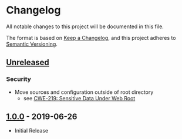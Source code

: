 # Changelog
All notable changes to this project will be documented in this file.

The format is based on [Keep a Changelog](https://keepachangelog.com/en/1.0.0/),
and this project adheres to [Semantic Versioning](https://semver.org/spec/v2.0.0.html).

## [Unreleased]
### Security
- Move sources and configuration outside of root directory
    - see [CWE-219: Sensitive Data Under Web Root](https://cwe.mitre.org/data/definitions/219.html)

## [1.0.0] - 2019-06-26
- Initial Release

[Unreleased]: https://github.com/Thejuse/scooterquotes/compare/1.0.0...develop
[1.0.0]: https://github.com/Thejuse/scooterquotes/releases/tag/1.0.0